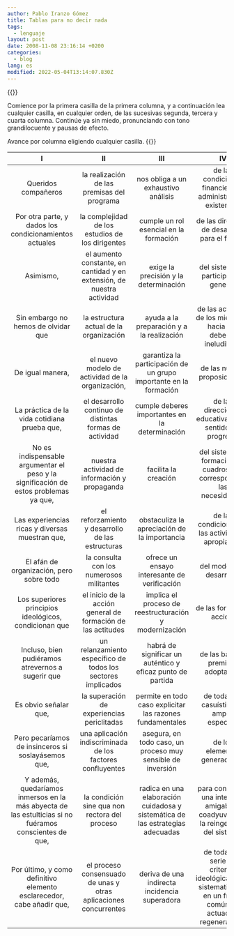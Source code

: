 ```yaml
---
author: Pablo Iranzo Gómez
title: Tablas para no decir nada
tags:
  - lenguaje
layout: post
date: 2008-11-08 23:16:14 +0200
categories:
  - blog
lang: es
modified: 2022-05-04T13:14:07.830Z
---
```


{{<hint title="Método de uso">}}

Comience por la primera casilla de la primera columna, y a continuación lea cualquier casilla, en cualquier orden, de las sucesivas segunda, tercera y cuarta columna. Continúe ya sin miedo, pronunciando con tono grandilocuente y pausas de efecto.

Avance por columna eligiendo cualquier casilla.
{{</hint>}}

|                                                   I                                                    |                                   II                                   |                                      III                                       |                                                     IV                                                      |
| :----------------------------------------------------------------------------------------------------: | :--------------------------------------------------------------------: | :----------------------------------------------------------------------------: | :---------------------------------------------------------------------------------------------------------: |
|                                          Queridos compañeros                                           |              la realización de las premisas del programa               |                      nos obliga a un exhaustivo análisis                       |                        de las condiciones financieras y administrativas existentes.                         |
|                         Por otra parte, y dados los condicionamientos actuales                         |            la complejidad de los estudios de los dirigentes            |                     cumple un rol esencial en la formación                     |                               de las directivas de desarrollo para el futuro.                               |
|                                               Asimismo,                                                | el aumento constante, en cantidad y en extensión, de nuestra actividad |                     exige la precisión y la determinación                      |                                    del sistema de participación general.                                    |
|                                  Sin embargo no hemos de olvidar que                                   |                la estructura actual de la organización                 |                   ayuda a la preparación y a la realización                    |                       de las actitudes de los miembros hacia sus deberes ineludibles.                       |
|                                            De igual manera,                                            |            el nuevo modelo de actividad de la organización,            |       garantiza la participación de un grupo importante en la formación        |                                        de las nuevas proposiciones.                                         |
|                              La práctica de la vida cotidiana prueba que,                              |        el desarrollo continuo de distintas formas de actividad         |                 cumple deberes importantes en la determinación                 |                          de las direcciones educativas en el sentido del progreso.                          |
|          No es indispensable argumentar el peso y la significación de estos problemas ya que,          |             nuestra actividad de información y propaganda              |                              facilita la creación                              |                   del sistema de formación de cuadros que corresponda a las necesidades.                    |
|                            Las experiencias ricas y diversas muestran que,                             |            el reforzamiento y desarrollo de las estructuras            |                  obstaculiza la apreciación de la importancia                  |                              de las condiciones de las actividades apropiadas.                              |
|                                El afán de organización, pero sobre todo                                |                la consulta con los numerosos militantes                |                  ofrece un ensayo interesante de verificación                  |                                          del modelo de desarrollo.                                          |
|                         Los superiores principios ideológicos, condicionan que                         |      el inicio de la acción general de formación de las actitudes      |             implica el proceso de reestructuración y modernización             |                                          de las formas de acción.                                           |
|                           Incluso, bien pudiéramos atrevernos a sugerir que                            |      un relanzamiento específico de todos los sectores implicados      |           habrá de significar un auténtico y eficaz punto de partida           |                                     de las básicas premisas adoptadas.                                      |
|                                         Es obvio señalar que,                                          |               la superación de experiencias periclitadas               |           permite en todo caso explicitar las razones fundamentales            |                                 de toda una casuística de amplio espectro.                                  |
|                           Pero pecaríamos de insinceros si soslayásemos que,                           |       una aplicación indiscriminada de los factores confluyentes       |          asegura, en todo caso, un proceso muy sensible de inversión           |                                        de los elementos generadores.                                        |
| Y además, quedaríamos inmersos en la más abyecta de las estulticias si no fuéramos conscientes de que, |             la condición sine qua non rectora del proceso              | radica en una elaboración cuidadosa y sistemática de las estrategias adecuadas |             para configurar una interface amigable y coadyuvante a la reingeniería del sistema.             |
|                 Por último, y como definitivo elemento esclarecedor, cabe añadir que,                  |    el proceso consensuado de unas y otras aplicaciones concurrentes    |                 deriva de una indirecta incidencia superadora                  | de toda una serie de criterios ideológicamente sistematizados en un frente común de actuación regeneradora. |
